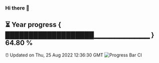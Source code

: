 ### Hi there 👋
⏳ Year progress { ███████████████████▁▁▁▁▁▁▁▁▁▁▁ } 64.80 %
---
⏰ Updated on Thu, 25 Aug 2022 12:36:30 GMT
![Progress Bar CI](https://github.com/liununu/liununu/workflows/Progress%20Bar%20CI/badge.svg)
